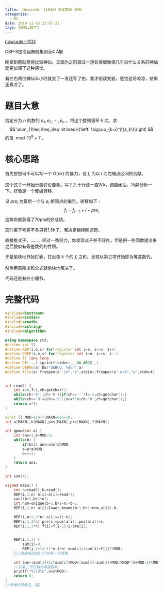 ```yaml
---
title: 【nowcoder-1103A】复读数组 题解
categories:
  - OI
date: 2019-11-06 23:07:21
tags: [题解,数学]
---
```




[nowcoder-1103](https://ac.nowcoder.com/acm/contest/1103)

CSP-S提高组赛前集训营4 A题

<!--more-->

刚拿到题就觉得比较神仙，又因为之前做过一道长得很像但几乎没什么关系的神仙题更加深了这种感觉。

看左右两位神仙半小时就交了一发还写了拍，我才刚读完题，感觉这场凉凉，结果还真凉了。

# 题目大意

给定长为 $n$ 的数列 $a_1,a_2,\cdots,a_n$ ，将这个数列循环 $k$ 次。求
$$
\sum_{1\leq i\leq j\leq n\times k}\left| \bigcup_{k=i}^j\{a_k\}\right|
$$
的值 $\bmod 10^9+7$ 。

# 核心思路

首先想想可不可以写一个 $O(nk)$ 的暴力，设 $f_i$ 为以 $i$ 为右端点区间的贡献。

这个式子一开始分类讨论要死。写了几十行还一直WA，调自闭后，冷静分析一下，好像是一个傻逼转移。

设 $pre_i$ 为最后一个与 $a_i$ 相同点的编号。转移如下：
$$
f_i=f_{i-1}+i-pre_i
$$
这样你就获得了70pts的好成绩。

这时离下考差不多只有1.5h了，我决定继续刚这题。

直接推式子，……，经过一番努力，你发现式子并不好推，但是把一些因数提出来之后貌似有等差数列的性质。

于是愉快地开始打表，打出每 $k$ 个的 $f_i$  之和，发现从第三项开始即为等差数列。

然后用高斯求和公式就愉快地解决了。

代码还是有些小细节。

# 完整代码

```cpp
#include<iostream>
#include<cstdio>
#include<cmath>
#include<cstring>
#include<algorithm>
 
using namespace std;
#define int ll
#define REP(i,e,s) for(register int i=e; i<=s; i++)
#define DREP(i,e,s) for(register int i=e; i>=s; i--)
#define ll long long
#define DE(...) fprintf(stderr,__VA_ARGS__)
#define DEBUG(a) DE("DEBUG: %d\n",a)
#define file(a) freopen(a".in","r",stdin);freopen(a".out","w",stdout)
 
 
int read() {
    int x=0,f=1,ch=getchar();
    while(ch>'9'||ch<'0'){if(ch=='-')f=-1;ch=getchar();}
    while(ch>='0'&&ch<='9'){x=x*10+ch-'0';ch=getchar();}
    return x*f;
}
 
const ll MOD=1e9+7,MAXN=6e5+10;
int a[MAXN],b[MAXN],pos[MAXN],pre[MAXN],f[MAXN];
 
int qpow(int a) {
    int ans=1,b=MOD-2;
    while(b) {
        if(b&1) ans=ans*a%MOD;
        a=a*a%MOD;
        b>>=1;
    }
    return ans;
}
 
int sum[4];
 
signed main() {
    int n=read(),k=read();
    REP(i,1,n) b[i]=a[i]=read();
    sort(b+1,b+1+n);
    int num=unique(b+1,b+1+n)-b-1;
    REP(i,1,n) a[i]=lower_bound(b+1,b+1+num,a[i])-b;
     
    REP(i,n+1,3*n) a[i]=a[i-n];
    REP(i,1,3*n) pre[i]=pos[a[i]],pos[a[i]]=i;
    REP(i,1,3*n) f[i]=f[i-1]+i-pre[i];
     
     
    REP(i,1,3) {
        sum[i]=0;
        REP(j,1+(i-1)*n,i*n) sum[i]=(sum[i]+f[j])%MOD;
    }//直接找出前3n个的每一节答案
     
    int ans=(sum[1]+(2*sum[2]%MOD+(sum[3]-sum[2]+MOD)%MOD*(k+MOD-2)%MOD)%MOD*(k+MOD-1)%MOD*qpow(2))%MOD;
    //从第二节开始为等差数列
    printf("%lld\n",ans%MOD);
    return 0;
}
//考场代码略丑，轻D
```

